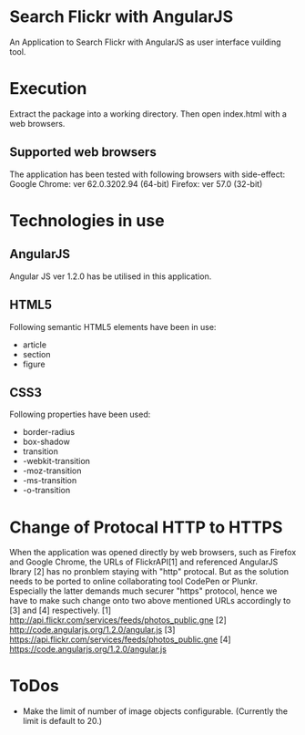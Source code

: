 # Search Flickr with AngularJS
An Application to Search Flickr with AngularJS as user interface vuilding tool.

# Execution
Extract the package into a working directory.
Then open index.html with a web browsers. 

## Supported web browsers
The application has been tested with following browsers with side-effect:
Google Chrome: ver 62.0.3202.94 (64-bit)
Firefox: ver 57.0 (32-bit)

# Technologies in use

## AngularJS
Angular JS ver 1.2.0 has be utilised in this application.

## HTML5
Following semantic HTML5 elements have been in use:
   - article
   - section
   - figure

## CSS3 
Following properties have been used:
   - border-radius
   - box-shadow
   - transition
   - -webkit-transition
   - -moz-transition		
   - -ms-transition	
   - -o-transition	

# Change of Protocal HTTP to HTTPS
When the application was opened directly by web browsers, such as Firefox and Google Chrome, 
the URLs of FlickrAPI[1] and referenced AngularJS lbrary [2] has no pronblem staying with "http" 
protocal. But as the solution needs to be ported to online collaborating tool CodePen or Plunkr. 
Especially the latter demands much securer "https" protocol, hence we have to make such change 
onto two above mentioned URLs accordingly to [3] and [4] respectively.
[1] http://api.flickr.com/services/feeds/photos_public.gne
[2] http://code.angularjs.org/1.2.0/angular.js
[3] https://api.flickr.com/services/feeds/photos_public.gne
[4] https://code.angularjs.org/1.2.0/angular.js

# ToDos
   - Make the limit of number of image objects configurable. (Currently the limit is default to 20.)
